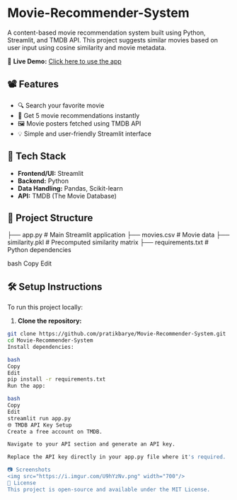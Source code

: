 # Movie-Recommender-System

A content-based movie recommendation system built using Python, Streamlit, and TMDB API. This project suggests similar movies based on user input using cosine similarity and movie metadata.

🔗 **Live Demo:** [Click here to use the app](https://movie-recommender-system-6abpgjf6uwrh2tvnvg5tx4.streamlit.app/)

## 📽️ Features

- 🔍 Search your favorite movie
- 🤖 Get 5 movie recommendations instantly
- 🖼️ Movie posters fetched using TMDB API
- 💡 Simple and user-friendly Streamlit interface

## 🚀 Tech Stack

- **Frontend/UI:** Streamlit
- **Backend:** Python
- **Data Handling:** Pandas, Scikit-learn
- **API:** TMDB (The Movie Database)

## 📁 Project Structure

├── app.py # Main Streamlit application
├── movies.csv # Movie data
├── similarity.pkl # Precomputed similarity matrix
├── requirements.txt # Python dependencies

bash
Copy
Edit

## 🛠️ Setup Instructions

To run this project locally:

1. **Clone the repository:**

```bash
git clone https://github.com/pratikbarye/Movie-Recommender-System.git
cd Movie-Recommender-System
Install dependencies:

bash
Copy
Edit
pip install -r requirements.txt
Run the app:

bash
Copy
Edit
streamlit run app.py
🌐 TMDB API Key Setup
Create a free account on TMDB.

Navigate to your API section and generate an API key.

Replace the API key directly in your app.py file where it's required.

📷 Screenshots
<img src="https://i.imgur.com/U9hYzNv.png" width="700"/>
📄 License
This project is open-source and available under the MIT License.
